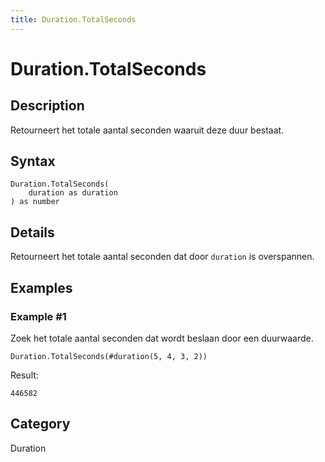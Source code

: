 ```yaml
---
title: Duration.TotalSeconds
---
```


# Duration.TotalSeconds


## Description

Retourneert het totale aantal seconden waaruit deze duur bestaat.


## Syntax

```powerquery
Duration.TotalSeconds(
    duration as duration
) as number
```


## Details

Retourneert het totale aantal seconden dat door <code>duration</code> is overspannen.


## Examples

### Example #1 
Zoek het totale aantal seconden dat wordt beslaan door een duurwaarde.
```powerquery
Duration.TotalSeconds(#duration(5, 4, 3, 2))
```

Result: 
```powerquery
446582
```




## Category
Duration
